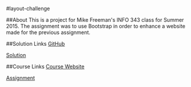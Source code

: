 #layout-challenge

##About
This is a project for Mike Freeman's INFO 343 class for Summer 2015. The assignment was to use Bootstrap in order to enhance a website made for the previous assignment.

##Solution Links
[GitHub](https://github.com/Taurvi/layout-challenge)

[Solution](https://students.washington.edu/srimbak/info343/layout-challenge/)


##Course Links
[Course Website](http://faculty.washington.edu/mikefree/info343/#/)

[Assignment](http://faculty.washington.edu/mikefree/info343/#/challenges/bootstrap)
